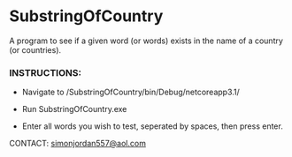 # SubstringOfCountry
A program to see if a given word (or words) exists in the name of a country (or countries).

### INSTRUCTIONS:

* Navigate to /SubstringOfCountry/bin/Debug/netcoreapp3.1/

* Run SubstringOfCountry.exe

* Enter all words you wish to test, seperated by spaces, then press enter.

CONTACT: simonjordan557@aol.com
